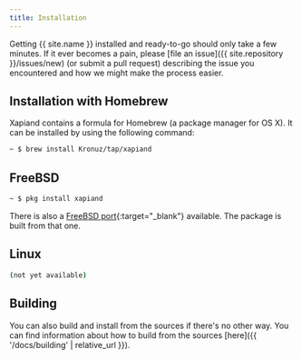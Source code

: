 ```yaml
---
title: Installation
---
```


Getting {{ site.name }} installed and ready-to-go should only take a few minutes.
If it ever becomes a pain, please [file an issue]({{ site.repository }}/issues/new)
(or submit a pull request) describing the issue you encountered and how
we might make the process easier.


## Installation with Homebrew

Xapiand contains a formula for Homebrew (a package manager for OS X). It can
be installed by using the following command:

```sh
~ $ brew install Kronuz/tap/xapiand
```


## FreeBSD

```sh
~ $ pkg install xapiand
```

There is also a [FreeBSD port](https://github.com/Kronuz/Xapiand/blob/master/contrib/freebsd/xapiand.shar){:target="_blank"} available. The package is built from that one.


## Linux

```sh
(not yet available)
```


## Building

You can also build and install from the sources if there's no other way. You can
find information about how to build from the sources [here]({{ '/docs/building' | relative_url }}).
